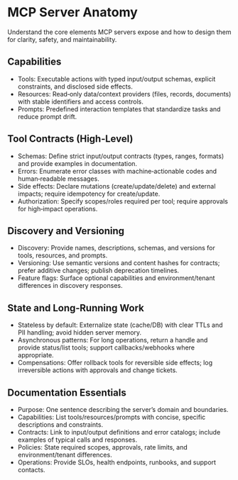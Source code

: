 # MCP Server Anatomy

Understand the core elements MCP servers expose and how to design them for clarity, safety, and maintainability.

## Capabilities

- Tools: Executable actions with typed input/output schemas, explicit constraints, and disclosed side effects.
- Resources: Read‑only data/context providers (files, records, documents) with stable identifiers and access controls.
- Prompts: Predefined interaction templates that standardize tasks and reduce prompt drift.

## Tool Contracts (High‑Level)

- Schemas: Define strict input/output contracts (types, ranges, formats) and provide examples in documentation.
- Errors: Enumerate error classes with machine‑actionable codes and human‑readable messages.
- Side effects: Declare mutations (create/update/delete) and external impacts; require idempotency for create/update.
- Authorization: Specify scopes/roles required per tool; require approvals for high‑impact operations.

## Discovery and Versioning

- Discovery: Provide names, descriptions, schemas, and versions for tools, resources, and prompts.
- Versioning: Use semantic versions and content hashes for contracts; prefer additive changes; publish deprecation timelines.
- Feature flags: Surface optional capabilities and environment/tenant differences in discovery responses.

## State and Long‑Running Work

- Stateless by default: Externalize state (cache/DB) with clear TTLs and PII handling; avoid hidden server memory.
- Asynchronous patterns: For long operations, return a handle and provide status/list tools; support callbacks/webhooks where appropriate.
- Compensations: Offer rollback tools for reversible side effects; log irreversible actions with approvals and change tickets.

## Documentation Essentials

- Purpose: One sentence describing the server’s domain and boundaries.
- Capabilities: List tools/resources/prompts with concise, specific descriptions and constraints.
- Contracts: Link to input/output definitions and error catalogs; include examples of typical calls and responses.
- Policies: State required scopes, approvals, rate limits, and environment/tenant differences.
- Operations: Provide SLOs, health endpoints, runbooks, and support contacts.
